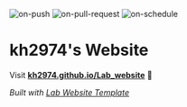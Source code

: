 
  ![on-push](../../actions/workflows/on-push.yaml/badge.svg)
  ![on-pull-request](../../actions/workflows/on-pull-request.yaml/badge.svg)
  ![on-schedule](../../actions/workflows/on-schedule.yaml/badge.svg)

  # kh2974's Website

  Visit **[kh2974.github.io/Lab_website](https://kh2974.github.io/Lab_website)** 🚀

  _Built with [Lab Website Template](https://greene-lab.gitbook.io/lab-website-template-docs)_
